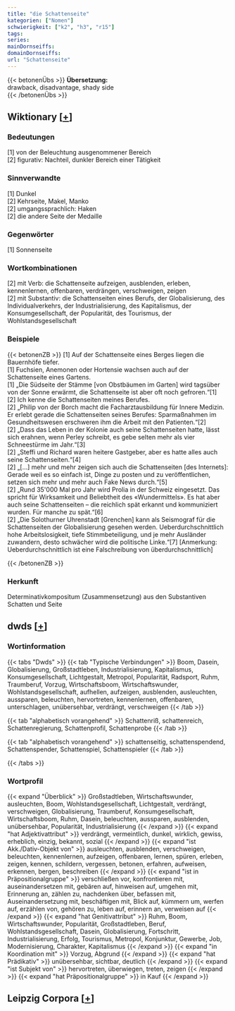 ```yaml
---
title: "die Schattenseite"
kategorien: ["Nomen"]
schwierigkeit: ["k2", "h3", "r15"]
tags:
series:
mainDornseiffs:
domainDornseiffs:
url: "Schattenseite"
---
```


{{< betonenÜbs >}}
**Übersetzung:**  
drawback, disadvantage, shady  side  
{{< /betonenÜbs >}}

## Wiktionary [[+](https://de.wiktionary.org/wiki/Schattenseite)]

### Bedeutungen
[1] von der Beleuchtung ausgenommener Bereich  
[2] figurativ: Nachteil, dunkler Bereich einer Tätigkeit  

### Sinnverwandte
[1] Dunkel  
[2] Kehrseite, Makel, Manko  
[2] umgangssprachlich: Haken  
[2] die andere Seite der Medaille  

### Gegenwörter
[1] Sonnenseite  

### Wortkombinationen
[2] mit Verb: die Schattenseite aufzeigen, ausblenden, erleben, kennenlernen, offenbaren, verdrängen, verschweigen, zeigen  
[2] mit Substantiv: die Schattenseiten eines Berufs, der Globalisierung, des Individualverkehrs, der Industrialisierung, des Kapitalismus, der Konsumgesellschaft, der Popularität, des Tourismus, der Wohlstandsgesellschaft  

### Beispiele
{{< betonenZB >}}
[1] Auf der Schattenseite eines Berges liegen die Bauernhöfe tiefer.  
[1] Fuchsien, Anemonen oder Hortensie wachsen auch auf der Schattenseite eines Gartens.  
[1] „Die Südseite der Stämme [von Obstbäumen im Garten] wird tagsüber von der Sonne erwärmt, die Schattenseite ist aber oft noch gefroren.“[1]  
[2] Ich kenne die Schattenseiten meines Berufes.  
[2] „Philip von der Borch macht die Facharztausbildung für Innere Medizin. Er erlebt gerade die Schattenseiten seines Berufes: Sparmaßnahmen im Gesundheitswesen erschweren ihm die Arbeit mit den Patienten.“[2]  
[2] „Dass das Leben in der Kolonie auch seine Schattenseiten hatte, lässt sich erahnen, wenn Perley schreibt, es gebe selten mehr als vier Schneestürme im Jahr.“[3]  
[2] „Steffi und Richard waren heitere Gastgeber, aber es hatte alles auch seine Schattenseiten.“[4]  
[2] „[…] mehr und mehr zeigen sich auch die Schattenseiten [des Internets]: Gerade weil es so einfach ist, Dinge zu posten und zu veröffentlichen, setzen sich mehr und mehr auch Fake News durch.“[5]  
[2] „Rund 35'000 Mal pro Jahr wird Prolia in der Schweiz eingesetzt. Das spricht für Wirksamkeit und Beliebtheit des «Wundermittels». Es hat aber auch seine Schattenseiten – die reichlich spät erkannt und kommuniziert wurden. Für manche zu spät.“[6]  
[2] „Die Solothurner Uhrenstadt [Grenchen] kann als Seismograf für die Schattenseiten der Globalisierung gesehen werden. Ueberdurchschnittlich hohe Arbeitslosigkeit, tiefe Stimmbeteiligung, und je mehr Ausländer zuwandern, desto schwächer wird die politische Linke.“[7] [Anmerkung: Ueberdurchschnittlich ist eine Falschreibung von überdurchschnittlich]  

{{< /betonenZB >}}
### Herkunft
Determinativkompositum (Zusammensetzung) aus den Substantiven Schatten und Seite  



## dwds [[+](https://www.dwds.de/wb/Schattenseite)]

### Wortinformation
{{< tabs "Dwds" >}}
{{< tab "Typische Verbindungen" >}}
Boom, Dasein, Globalisierung, Großstadtleben, Industrialisierung, Kapitalismus, Konsumgesellschaft, Lichtgestalt, Metropol, Popularität, Radsport, Ruhm, Traumberuf, Vorzug, Wirtschaftsboom, Wirtschaftswunder, Wohlstandsgesellschaft, aufhellen, aufzeigen, ausblenden, ausleuchten, aussparen, beleuchten, hervortreten, kennenlernen, offenbaren, unterschlagen, unübersehbar, verdrängt, verschweigen
{{< /tab >}}

{{< tab "alphabetisch vorangehend" >}}
Schattenriß, schattenreich, Schattenregierung, Schattenprofil, Schattenprobe
{{< /tab >}}

{{< tab "alphabetisch vorangehend" >}}
schattenseitig, schattenspendend, Schattenspender, Schattenspiel, Schattenspieler
{{< /tab >}}

{{< /tabs >}}

### Wortprofil
{{< expand "Überblick" >}} Großstadtleben, Wirtschaftswunder, ausleuchten, Boom, Wohlstandsgesellschaft, Lichtgestalt, verdrängt, verschweigen, Globalisierung, Traumberuf, Konsumgesellschaft, Wirtschaftsboom, Ruhm, Dasein, beleuchten, aussparen, ausblenden, unübersehbar, Popularität, Industrialisierung {{< /expand >}}
{{< expand "hat Adjektivattribut" >}} verdrängt, vermeintlich, dunkel, wirklich, gewiss, erheblich, einzig, bekannt, sozial {{< /expand >}}
{{< expand "ist Akk./Dativ-Objekt von" >}} ausleuchten, ausblenden, verschweigen, beleuchten, kennenlernen, aufzeigen, offenbaren, lernen, spüren, erleben, zeigen, kennen, schildern, vergessen, betonen, erfahren, aufweisen, erkennen, bergen, beschreiben {{< /expand >}}
{{< expand "ist in Präpositionalgruppe" >}} verschließen vor, konfrontieren mit, auseinandersetzen mit, gebären auf, hinweisen auf, umgehen mit, Erinnerung an, zählen zu, nachdenken über, befassen mit, Auseinandersetzung mit, beschäftigen mit, Blick auf, kümmern um, werfen auf, erzählen von, gehören zu, leben auf, erinnern an, verweisen auf {{< /expand >}}
{{< expand "hat Genitivattribut" >}} Ruhm, Boom, Wirtschaftswunder, Popularität, Großstadtleben, Beruf, Wohlstandsgesellschaft, Dasein, Globalisierung, Fortschritt, Industrialisierung, Erfolg, Tourismus, Metropol, Konjunktur, Gewerbe, Job, Modernisierung, Charakter, Kapitalismus {{< /expand >}}
{{< expand "in Koordination mit" >}} Vorzug, Abgrund {{< /expand >}}
{{< expand "hat Prädikativ" >}} unübersehbar, sichtbar, deutlich {{< /expand >}}
{{< expand "ist Subjekt von" >}} hervortreten, überwiegen, treten, zeigen {{< /expand >}}
{{< expand "hat Präpositionalgruppe" >}} in Kauf {{< /expand >}}

## Leipzig Corpora [[+](https://corpora.uni-leipzig.de/en/res?word=Schattenseite&corpusId=deu_newscrawl-public_2018)]

